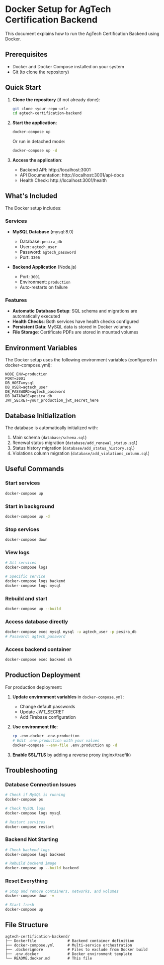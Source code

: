 # Docker Setup for AgTech Certification Backend

This document explains how to run the AgTech Certification Backend using Docker.

## Prerequisites

- Docker and Docker Compose installed on your system
- Git (to clone the repository)

## Quick Start

1. **Clone the repository** (if not already done):
   ```bash
   git clone <your-repo-url>
   cd agtech-certification-backend
   ```

2. **Start the application**:
   ```bash
   docker-compose up
   ```

   Or run in detached mode:
   ```bash
   docker-compose up -d
   ```

3. **Access the application**:
   - Backend API: http://localhost:3001
   - API Documentation: http://localhost:3001/api-docs
   - Health Check: http://localhost:3001/health

## What's Included

The Docker setup includes:

### Services
- **MySQL Database** (mysql:8.0)
  - Database: `pesira_db`
  - User: `agtech_user`
  - Password: `agtech_password`
  - Port: `3306`

- **Backend Application** (Node.js)
  - Port: `3001`
  - Environment: `production`
  - Auto-restarts on failure

### Features
- **Automatic Database Setup**: SQL schema and migrations are automatically executed
- **Health Checks**: Both services have health checks configured
- **Persistent Data**: MySQL data is stored in Docker volumes
- **File Storage**: Certificate PDFs are stored in mounted volumes

## Environment Variables

The Docker setup uses the following environment variables (configured in docker-compose.yml):

```env
NODE_ENV=production
PORT=3001
DB_HOST=mysql
DB_USER=agtech_user
DB_PASSWORD=agtech_password
DB_DATABASE=pesira_db
JWT_SECRET=your_production_jwt_secret_here
```

## Database Initialization

The database is automatically initialized with:
1. Main schema (`database/schema.sql`)
2. Renewal status migration (`database/add_renewal_status.sql`)
3. Status history migration (`database/add_status_history.sql`)
4. Violations column migration (`database/add_violations_column.sql`)

## Useful Commands

### Start services
```bash
docker-compose up
```

### Start in background
```bash
docker-compose up -d
```

### Stop services
```bash
docker-compose down
```

### View logs
```bash
# All services
docker-compose logs

# Specific service
docker-compose logs backend
docker-compose logs mysql
```

### Rebuild and start
```bash
docker-compose up --build
```

### Access database directly
```bash
docker-compose exec mysql mysql -u agtech_user -p pesira_db
# Password: agtech_password
```

### Access backend container
```bash
docker-compose exec backend sh
```

## Production Deployment

For production deployment:

1. **Update environment variables** in `docker-compose.yml`:
   - Change default passwords
   - Update JWT_SECRET
   - Add Firebase configuration

2. **Use environment file**:
   ```bash
   cp .env.docker .env.production
   # Edit .env.production with your values
   docker-compose --env-file .env.production up -d
   ```

3. **Enable SSL/TLS** by adding a reverse proxy (nginx/traefik)

## Troubleshooting

### Database Connection Issues
```bash
# Check if MySQL is running
docker-compose ps

# Check MySQL logs
docker-compose logs mysql

# Restart services
docker-compose restart
```

### Backend Not Starting
```bash
# Check backend logs
docker-compose logs backend

# Rebuild backend image
docker-compose up --build backend
```

### Reset Everything
```bash
# Stop and remove containers, networks, and volumes
docker-compose down -v

# Start fresh
docker-compose up
```

## File Structure

```
agtech-certification-backend/
├── Dockerfile              # Backend container definition
├── docker-compose.yml      # Multi-service orchestration
├── .dockerignore           # Files to exclude from Docker build
├── .env.docker             # Docker environment template
└── README.docker.md        # This file
```